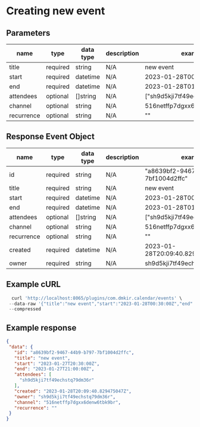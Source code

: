 # Creating new event

## Parameters

| name       | type     | data type | description | example                         |
|------------|----------|-----------|-------------|---------------------------------|
| title      | required | string    | N/A         | new event                       |
| start      | required | datetime  | N/A         | 2023-01-28T00:30:00Z            |
| end        | required | datetime  | N/A         | 2023-01-28T01:00:00Z            |
| attendees  | optional | []string  | N/A         | ["sh9d5kji7tf49echstq79dm36r",] |
| channel    | optional | string    | N/A         | 516netffp7dgxx6denw6tbk9br      |
| recurrence | optional | string    | N/A         | ""                              |

## Response Event Object

| name       | type     | data type | description | example                                |
|------------|----------|-----------|-------------|----------------------------------------|
| id         | required | string    | N/A         | "a8639bf2-9467-44b9-b797-7bf1004d2ffc" |
| title      | required | string    | N/A         | new event                              |
| start      | required | datetime  | N/A         | 2023-01-28T00:30:00Z                   |
| end        | required | datetime  | N/A         | 2023-01-28T01:00:00Z                   |
| attendees  | optional | []string  | N/A         | ["sh9d5kji7tf49echstq79dm36r",]        |
| channel    | optional | string    | N/A         | 516netffp7dgxx6denw6tbk9br             |
| recurrence | optional | string    | N/A         | ""                                     |
| created    | required | datetime  | N/A         | 2023-01-28T20:09:40.829475047Z         |
| owner      | required | string    | N/A         | sh9d5kji7tf49echstq79dm36r             |


## Example cURL

```javascript
  curl 'http://localhost:8065/plugins/com.dmkir.calendar/events' \
 --data-raw '{"title":"new event","start":"2023-01-28T00:30:00Z","end":"2023-01-28T01:00:00Z","attendees":["sh9d5kji7tf49echstq79dm36r"],"channel":"516netffp7dgxx6denw6tbk9br","recurrence":""}'
 --compressed
 ```


## Example response

 ```json
{
  "data": {
    "id": "a8639bf2-9467-44b9-b797-7bf1004d2ffc",
    "title": "new event",
    "start": "2023-01-27T20:30:00Z",
    "end": "2023-01-27T21:00:00Z",
    "attendees": [
      "sh9d5kji7tf49echstq79dm36r"
    ],
    "created": "2023-01-28T20:09:40.829475047Z",
    "owner": "sh9d5kji7tf49echstq79dm36r",
    "channel": "516netffp7dgxx6denw6tbk9br",
    "recurrence": ""
  }
}
```

